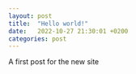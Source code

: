 ```yaml
---
layout: post
title:  "Hello world!"
date:   2022-10-27 21:30:01 +0200
categories: post
---
```

A first post for the new site
